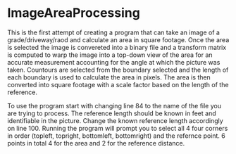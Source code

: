 # ImageAreaProcessing

This is the first attempt of creating a program that can take an image of a grade/driveway/raod and calculate
an area in square footage. Once the area is selected the image is convereted into a binary file and a transform matrix is computed
to warp the image into a top-down view of the area for an accurate measurement accounting for the angle at which the picture
was taken. Countours are selected from the boundary selected and the length of each boundary is used to calculate the area
in pixels. The area is then converted into square footage with a scale factor based on the length of the reference.

To use the program start with changing line 84 to the name of the file you are trying to process. The reference length should be known
in feet and identifiable in the picture. Change the known reference length accordingly on line 100. Running the program will prompt you to select all
4 four corners in order (topleft, topright, bottomleft, bottomright) and the refernce point. 6 points in total 4 for the area and 2 for
the reference distance. 

